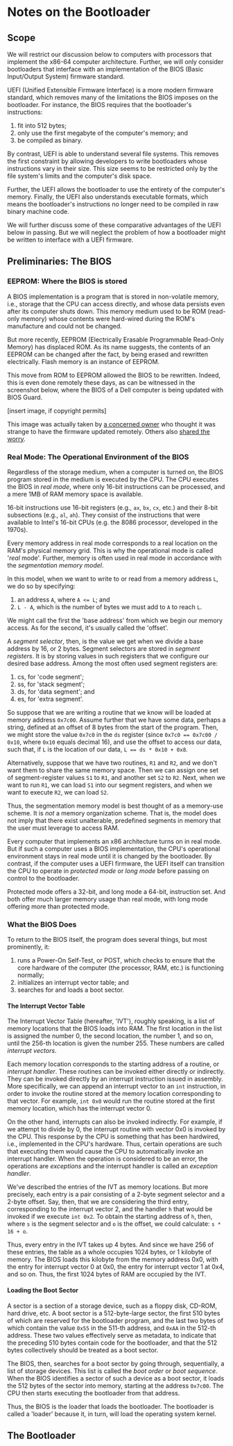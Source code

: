 # Notes on the Bootloader

## Scope

We will restrict our discussion below to computers with processors that
implement the x86-64 computer architecture. Further, we will only
consider bootloaders that interface with an implementation of the BIOS 
(Basic Input/Output System) firmware standard.

UEFI (Unified Extensible Firmware Interface) is a more modern firmware
standard, which removes many of the limitations the BIOS imposes on the
bootloader. For instance, the BIOS requires that the bootloader's
instructions:

1. fit into 512 bytes;
2. only use the first megabyte of the computer's memory; and
3. be compiled as binary.

By contrast, UEFI is able to understand several file systems. This 
removes the first constraint by allowing developers to write 
bootloaders whose instructions vary in their size. This size seems to 
be restricted only by the file system's limits and the computer's disk 
space. 

Further, the UEFI allows the bootloader to use the entirety of the 
computer's memory. Finally, the UEFI also understands executable 
formats, which means the bootloader's instructions no longer need to be 
compiled in raw binary machine code.

We will further discuss some of these comparative advantages of the 
UEFI below in passing. But we will neglect the problem of how a 
bootloader might be written to interface with a UEFI firmware.

## Preliminaries: The BIOS

### EEPROM: Where the BIOS is stored

A BIOS implementation is a program that is stored in non-volatile
memory, i.e., storage that the CPU can access directly, and whose data
persists even after its computer shuts down. This memory medium used to
be ROM (read-only memory) whose contents were hard-wired during the
ROM's manufacture and could not be changed.

But more recently, EEPROM (Electrically Erasable Programmable Read-Only
Memory) has displaced ROM. As its name suggests, the contents of an 
EEPROM can be changed after the fact, by being erased and rewritten
electrically. Flash memory is an instance of EEPROM.

This move from ROM to EEPROM allowed the BIOS to be rewritten. Indeed,
this is even done remotely these days, as can be witnessed in the 
screenshot below, where the BIOS of a Dell computer is being updated
with BIOS Guard. 

[insert image, if copyright permits]

This image was actually taken by [a concerned owner](https://www.reddit.com/r/Dell/comments/pg8vxs/is_this_normal_for_dell_to_issue_an_over_the_air/) who thought it was 
strange to have the firmware updated remotely. Others also [shared the
worry](https://www.dell.com/community/en/conversations/windows-10/my-windows-10-laptop-updated-and-there-was-also-bios-firrmware-update/647f8794f4ccf8a8de6cfc30).

### Real Mode: The Operational Environment of the BIOS 

Regardless of the storage medium, when a computer is turned on, the
BIOS program stored in the medium is executed by the CPU. The CPU
executes the BIOS in _real mode_, where only 16-bit instructions can be
processed, and a mere 1MB of RAM memory space is available. 

16-bit instructions use 16-bit registers (e.g., `ax`, `bx`, `cx`, etc.) 
and their 8-bit subsections (e.g., `al`, `ah`). They consist of the 
instructions that were available to Intel's 16-bit CPUs (e.g. the 8086 
processor, developed in the 1970s). 

Every memory address in real mode corresponds to a real location on the 
RAM's physical memory grid. This is why the operational mode is called 
'_real_ mode'. Further, memory is often used in real mode in accordance 
with the _segmentation memory model_.

In this model, when we want to write to or read from a memory address 
`L`, we do so by specifying:

1. an address `A`, where `A <= L`; and
2. `L - A`, which is the number of bytes we must add to `A` to reach 
`L`.

We might call the first the 'base address' from which we begin our
memory access. As for the second, it's usually called the 'offset'.

A _segment selector_, then, is the value we get when we divide a base 
address by 16, or 2 bytes. Segment selectors are stored in _segment
registers_. It is by storing values in such registers that we configure
our desired base address. Among the most often used segment registers
are:

1. cs, for 'code segment';
2. ss, for 'stack segment';
3. ds, for 'data segment'; and
4. es, for 'extra segment'.

So suppose that we are writing a routine that we know will be loaded at 
memory address `0x7c00`. Assume further that we have some data, perhaps 
a string, defined at an offset of 8 bytes from the start of the 
program. Then, we might store the value `0x7c0` in the `ds` register
(since `0x7c0 == 0x7c00 / 0x10`, where `0x10` equals decimal 16), and 
use the offset to access our data, such that, if `L` is the location of 
our data, `L == ds * 0x10 + 0x8`.

Alternatively, suppose that we have two routines, `R1` and `R2`, and we 
don't want them to share the same memory space. Then we can assign one
set of segment-register values `S1` to `R1`, and another set `S2` to 
`R2`. Next, when we want to run `R1`, we can load `S1` into our segment
registers, and when we want to execute `R2`, we can load `S2`.

Thus, the segmentation memory model is best thought of as a memory-use
scheme. It is _not_ a memory organization scheme. That is, the model
does not imply that there exist unalterable, predefined segments in
memory that the user must leverage to access RAM. 

Every computer that implements an x86 architecture turns on in real 
mode. But if such a computer uses a BIOS implementation, the CPU's
operational environment stays in real mode until it is changed by the
bootloader. By contrast, if the computer uses a UEFI firmware, the UEFI
itself can transition the CPU to operate in _protected mode_ or _long
mode_ before passing on control to the bootloader.

Protected mode offers a 32-bit, and long mode a 64-bit, instruction
set. And both offer much larger memory usage than real mode, with long
mode offering more than protected mode.

### What the BIOS Does

To return to the BIOS itself, the program does several things, but most
prominently, it:

1. runs a Power-On Self-Test, or POST, which checks to ensure that the
core hardware of the computer (the processor, RAM, etc.) is functioning 
normally; 
2. initializes an interrupt vector table; and
3. searches for and loads a boot sector.

#### The Interrupt Vector Table

The Interrupt Vector Table (hereafter, 'IVT'), roughly speaking, is a 
list of memory locations that the BIOS loads into RAM. The first 
location in the list is assigned the number 0, the second location, the 
number 1, and so on, until the 256-th location is given the number 255. 
These numbers are called _interrupt vectors_.

Each memory location corresponds to the starting address of a routine,
or _interrupt handler_. These routines can be invoked either directly
or indirectly. They can be invoked directly by an interrupt instruction
issued in assembly. More specifically, we can append an interrupt
vector to an `int` instruction, in order to invoke the routine stored 
at the memory location corresponding to that vector. For example, 
`int 0x0` would run the routine stored at the first memory location, 
which has the interrupt vector 0.

On the other hand, interrupts can also be invoked indirectly. For
example, if we attempt to divide by 0, the interrupt routine with
vector 0x0 is invoked by the CPU. This response by the CPU is something
that has been hardwired, i.e., implemented in the CPU's hardware. Thus,
certain operations are such that executing them would cause the CPU to
automatically invoke an interrupt handler. When the operation is
considered to be an error, the operations are _exceptions_ and the
interrupt handler is called an _exception handler_.

We've described the entries of the IVT as memory locations. But more 
precisely, each entry is a pair consisting of a 2-byte segment selector 
and a 2-byte offset. Say, then, that we are considering the third
entry, corresponding to the interrupt vector 2, and the handler `h` 
that would be invoked if we execute `int 0x2`. To obtain the starting 
address of `h`, then, where `s` is  the segment selector and `o` is the 
offset, we could calculate: `s * 16 + o`.

Thus, every entry in the IVT takes up 4 bytes. And since we have 256 of 
these entries, the table as a whole occupies 1024 bytes, or 1 kilobyte 
of memory. The BIOS loads this kilobyte from the memory address 0x0, 
with the entry for interrupt vector 0 at 0x0, the entry for interrupt 
vector 1 at 0x4, and so on. Thus, the first 1024 bytes of RAM are 
occupied by the IVT.

#### Loading the Boot Sector 

A sector is a section of a storage device, such as a floppy disk, 
CD-ROM, hard drive, etc. A boot sector is a 512-byte-large sector, the
first 510 bytes of which are reserved for the bootloader program, and 
the last two bytes of which contain the value `0x55` in the 511-th
address, and `0xAA` in the 512-th address. These two values effectively
serve as metadata, to indicate that the preceding 510 bytes contain
code for the bootloader, and that the 512 bytes collectively should be
treated as a boot sector.

The BIOS, then, searches for a boot sector by going through, 
sequentially, a list of storage devices. This list is called the _boot
order_ or _boot sequence_. When the BIOS identifies a sector of such a
device as a boot sector, it loads the 512 bytes of the sector into
memory, starting at the address `0x7c00`. The CPU then starts executing
the bootloader from that address.

Thus, the BIOS is the loader that loads the bootloader. The bootloader
is called a 'loader' because it, in turn, will load the operating 
system kernel.

## The Bootloader


